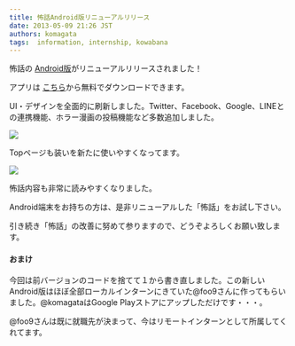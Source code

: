 ```yaml
---
title: 怖話Android版リニューアルリリース
date: 2013-05-09 21:26 JST
authors: komagata
tags:  information, internship, kowabana
---
```

怖話の [Android版](https://play.google.com/store/apps/details?id=jp.fjord.kowabana&amp;feature=search_result#?t=W251bGwsMSwyLDEsImpwLmZqb3JkLmtvd2FiYW5hIl0)がリニューアルリリースされました！

アプリは [こちら](https://play.google.com/store/apps/details?id=jp.fjord.kowabana&amp;feature=search_result#?t=W251bGwsMSwyLDEsImpwLmZqb3JkLmtvd2FiYW5hIl0)から無料でダウンロードできます。

UI・デザインを全面的に刷新しました。Twitter、Facebook、Google、LINEとの連携機能、ホラー漫画の投稿機能など多数追加しました。

![](https://lh6.ggpht.com/kAUwVmIg9PTD7ok5RKhLfdLGdsMLKM5ueH9KL_l-QDgDo5hRynbZ3eJBHtqKIej7Cq8)

Topページも装いを新たに使いやすくなってます。

![](https://lh5.ggpht.com/bOwZw3xUuJP20uS7jFZ4R800ArP6Po6WC8qu79-0Edic5_cs01fV-z793Yk35J0ZHg)

怖話内容も非常に読みやすくなりました。

Android端末をお持ちの方は、是非リニューアルした「怖話」をお試し下さい。

引き続き「怖話」の改善に努めて参りますので、どうぞよろしくお願い致します。

#### おまけ

今回は前バージョンのコードを捨てて１から書き直しました。この新しいAndroid版はほぼ全部ローカルインターンにきていた@foo9さんに作ってもらいました。@komagataはGoogle Playストアにアップしただけです・・・。

@foo9さんは既に就職先が決まって、今はリモートインターンとして所属してくれてます。
